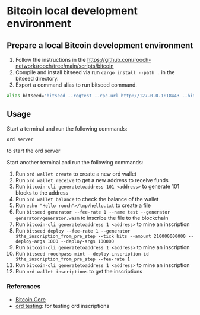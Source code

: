 # Bitcoin local development environment

## Prepare a local Bitcoin development environment

1. Follow the instructions in the https://github.com/rooch-network/rooch/tree/main/scripts/bitcoin
2. Compile and install bitseed via run `cargo install --path .` in the bitseed directory.
3. Export a command alias to run bitseed command.
```bash
alias bitseed="bitseed --regtest --rpc-url http://127.0.0.1:18443 --bitcoin-rpc-user roochuser --bitcoin-rpc-pass roochpass"
```

## Usage

Start a terminal and run the following commands:

```bash
ord server
``` 

to start the ord server

Start another terminal and run the following commands:

1. Run `ord wallet create` to create a new ord wallet
2. Run `ord wallet receive` to get a new address to receive funds
3. Run `bitcoin-cli generatetoaddress 101 <address>` to generate 101 blocks to the address
4. Run `ord wallet balance` to check the balance of the wallet
5. Run `echo "Hello rooch">/tmp/hello.txt` to create a file
6. Run `bitseed generator --fee-rate 1 --name test --generator generator/generator.wasm` to inscribe the file to the blockchain
7. Run `bitcoin-cli generatetoaddress 1 <address>` to mine an inscription
8. Run `bitseed deploy --fee-rate 1 --generator $the_inscription_from_pre_step --tick bits --amount 210000000000 --deploy-args 1000 --deploy-args 100000`
9. Run `bitcoin-cli generatetoaddress 1 <address>` to mine  an inscription
10. Run `bitseed roochpass mint --deploy-inscription-id $the_inscription_from_pre_step --fee-rate 1`
11. Run `bitcoin-cli generatetoaddress 1 <address>` to mine  an inscription
12. Run `ord wallet inscriptions` to get the inscriptions

### References
* [Bitcoin Core](https://bitcoincore.org/en/doc/25.0.0/)
* [ord testing](https://docs.ordinals.com/guides/testing.html): for testing ord inscriptions